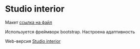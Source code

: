 # Studio interior

Макет [ссылка на файл](https://www.dropbox.com/s/ojovy913k8cix42/interior-home-page.psd?dl=0)

Используется фреймворк bootstrap. Настроена адаптивность

Web-версия [Studio interior](https://tagea.github.io/Studio-interior-Bootstrap/)
